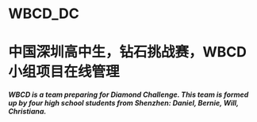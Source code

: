 # WBCD_DC
# 中国深圳高中生，钻石挑战赛，WBCD小组项目在线管理

<h5> WBCD is a team preparing for <a herf="https://diamondchallenge.org/">Diamond Challenge</a>. This team is formed up by four high school students from Shenzhen: Daniel, Bernie, Will, Christiana. </h5>


